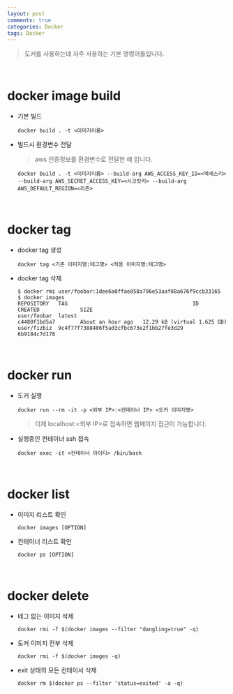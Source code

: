 ```yaml
---
layout: post
comments: true
categories: Docker
tags: Docker
---
```


> 도커를 사용하는데 자주 사용하는 기본 명령어들입니다.

<br>

# docker image build

- 기본 빌드

	```
	docker build . -t <이미지이름>
	```

- 빌드시 환경변수 전달

	> aws 인증정보를 환경변수로 전달한 예 입니다.
	
	```
	docker build . -t <이미지이름> --build-arg AWS_ACCESS_KEY_ID=<엑세스키> --build-arg AWS_SECRET_ACCESS_KEY=<시크릿키> --build-arg AWS_DEFAULT_REGION=<리즌>
	```

<br>


# docker tag

- docker tag 생성

	```
	docker tag <기존 이미지명:테그명> <적용 이미지명:테그명>
	```

- docker tag 삭제
	
	```ssh
	$ docker rmi user/foobar:1dee6a0ffae858a796e53aaf88a676f9ccb33165
	$ docker images
	REPOSITORY   TAG                                        ID                  CREATED             SIZE
	user/foobar  latest                                     c4480f1bd5a7        About an hour ago   12.29 kB (virtual 1.625 GB)
	user/fizbiz  9c4f77f7388406f5ad3cfbc673e2f1bb27fe3d29   6b9184c7d178  
	```

<br>

# docker run

- 도커 실행

	```
	docker run --rm -it -p <외부 IP>:<컨테이너 IP> <도커 이미지명>
	```
	> 이제 localhost:<외부 IP>로 접속하면 웹페이지 접근이 가능합니다. 

- 실행중인 컨테이너 ssh 접속

	```
	docker exec -it <컨테이너 아이디> /bin/bash
	```

<br>

# docker list

- 이미지 리스트 확인

	```
	docker images [OPTION]
	```

- 컨테이너 리스트 확인

	```
	docker ps [OPTION]
	```

<br>

# docker delete

- 테그 없는 이미지 삭제

	```
	docker rmi -f $(docker images --filter "dangling=true" -q)
	```

- 도커 이미지 전부 삭제

	```
	docker rmi -f $(docker images -q)
	```

- exit 상태의 모든 컨테이서 삭제

	```
	docker rm $(docker ps --filter 'status=exited' -a -q)
	```
